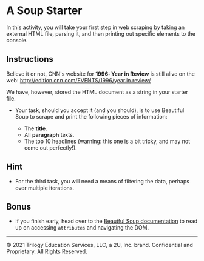 # A Soup Starter

In this activity, you will take your first step in web scraping by taking an external HTML file, parsing it, and then printing out specific elements to the console.  

## Instructions

Believe it or not, CNN's website for **1996: Year in Review** is still alive on the web: <http://edition.cnn.com/EVENTS/1996/year.in.review/>

We have, however, stored the HTML document as a string in your starter file.

* Your task, should you accept it (and you should), is to use Beautiful Soup to scrape and print the following pieces of information:

    * The **title**.
    * All **paragraph** texts.
    * The top 10 headlines (warning: this one is a bit tricky, and may not come out perfectly!).

## Hint

* For the third task, you will need a means of filtering the data, perhaps over multiple iterations.

## Bonus

* If you finish early, head over to the [Beautful Soup documentation](https://www.crummy.com/software/BeautifulSoup/bs4/doc/) to read up on accessing `attributes` and navigating the DOM.

---

© 2021 Trilogy Education Services, LLC, a 2U, Inc. brand. Confidential and Proprietary. All Rights Reserved.
